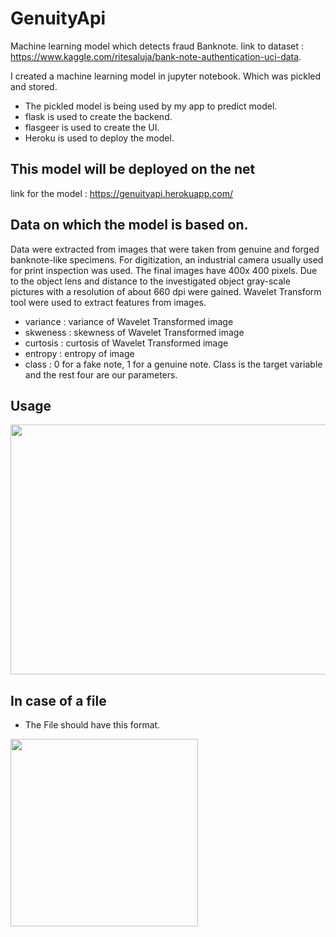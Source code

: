 # GenuityApi
Machine learning model which detects fraud Banknote. link to dataset : https://www.kaggle.com/ritesaluja/bank-note-authentication-uci-data.

I created a machine learning model in jupyter notebook. Which was pickled and stored.
* The pickled model is being used by my app to predict model.
* flask is used to create the backend.
* flasgeer  is used to create the UI.
* Heroku is used to deploy the model.
## This model will be deployed on the net
link for the model : https://genuityapi.herokuapp.com/

## Data on which the model is based on.
Data were extracted from images that were taken from genuine and forged banknote-like specimens. For digitization, an industrial camera usually used for print inspection was used. The final images have 400x 400 pixels. Due to the object lens and distance to the investigated object gray-scale pictures with a resolution of about 660 dpi were gained. Wavelet Transform tool were used to extract features from images.
- variance : variance of Wavelet Transformed image
- skweness : skewness of Wavelet Transformed image 
- curtosis : curtosis of Wavelet Transformed image 
- entropy  : entropy of image
- class    : 0 for a fake note, 1 for a genuine note.
Class is the target variable and the rest four are our parameters.


## Usage

<img src="https://user-images.githubusercontent.com/26672993/84376831-4f14e100-abff-11ea-9b50-e3f5c90a71ee.gif" width="820" height="400" />

## In case of a file

- The File should have this format.

<img src="https://user-images.githubusercontent.com/26672993/84122459-1554a680-aa56-11ea-97a1-cec8a2addec5.png" width="300" height="300"/>

